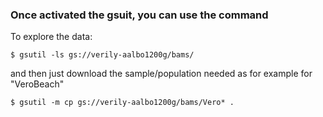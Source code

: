 ### Once activated the gsuit, you can use the command 

To explore the data:
```
$ gsutil -ls gs://verily-aalbo1200g/bams/ 
```
and then just download the sample/population needed as for example for "VeroBeach"
```
$ gsutil -m cp gs://verily-aalbo1200g/bams/Vero* .
```
